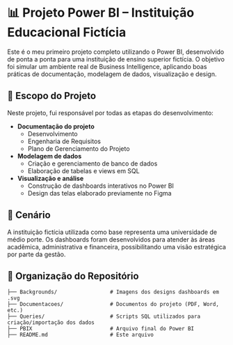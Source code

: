 # 📊 Projeto Power BI – Instituição Educacional Fictícia

Este é o meu primeiro projeto completo utilizando o Power BI, desenvolvido de ponta a ponta para uma instituição de ensino superior fictícia. O objetivo foi simular um ambiente real de Business Intelligence, aplicando boas práticas de documentação, modelagem de dados, visualização e design.

## 🧩 Escopo do Projeto

Neste projeto, fui responsável por todas as etapas do desenvolvimento:

- **Documentação do projeto**
  - Desenvolvimento
  - Engenharia de Requisitos
  - Plano de Gerenciamento do Projeto
- **Modelagem de dados**
  - Criação e gerenciamento de banco de dados
  - Elaboração de tabelas e views em SQL
- **Visualização e análise**
  - Construção de dashboards interativos no Power BI
  - Design das telas elaborado previamente no Figma

## 🏫 Cenário

A instituição fictícia utilizada como base representa uma universidade de médio porte. Os dashboards foram desenvolvidos para atender às áreas acadêmica, administrativa e financeira, possibilitando uma visão estratégica por parte da gestão.

## 📁 Organização do Repositório

```text
├── Backgrounds/                 # Imagens dos designs dashboards em .svg
├── Documentacoes/               # Documentos do projeto (PDF, Word, etc.)
├── Queries/                     # Scripts SQL utilizados para criação/importação dos dados
├── PBIX                         # Arquivo final do Power BI
├── README.md                    # Este arquivo
